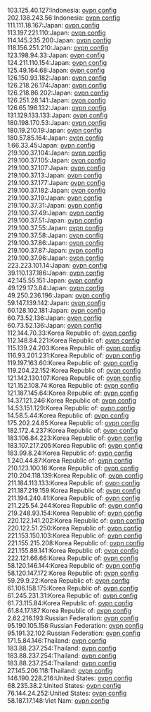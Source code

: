 103.125.40.127:Indonesia: [ovpn config](vpn/103_125_40_127.ovpn)  
202.138.243.56:Indonesia: [ovpn config](vpn/202_138_243_56.ovpn)  
111.111.18.167:Japan: [ovpn config](vpn/111_111_18_167.ovpn)  
113.197.221.110:Japan: [ovpn config](vpn/113_197_221_110.ovpn)  
114.145.235.200:Japan: [ovpn config](vpn/114_145_235_200.ovpn)  
118.156.251.210:Japan: [ovpn config](vpn/118_156_251_210.ovpn)  
123.198.94.33:Japan: [ovpn config](vpn/123_198_94_33.ovpn)  
124.211.110.154:Japan: [ovpn config](vpn/124_211_110_154.ovpn)  
125.49.164.68:Japan: [ovpn config](vpn/125_49_164_68.ovpn)  
126.150.93.182:Japan: [ovpn config](vpn/126_150_93_182.ovpn)  
126.218.26.174:Japan: [ovpn config](vpn/126_218_26_174.ovpn)  
126.218.86.202:Japan: [ovpn config](vpn/126_218_86_202.ovpn)  
126.251.28.141:Japan: [ovpn config](vpn/126_251_28_141.ovpn)  
126.65.198.132:Japan: [ovpn config](vpn/126_65_198_132.ovpn)  
131.129.133.133:Japan: [ovpn config](vpn/131_129_133_133.ovpn)  
180.198.170.53:Japan: [ovpn config](vpn/180_198_170_53.ovpn)  
180.19.210.19:Japan: [ovpn config](vpn/180_19_210_19.ovpn)  
180.57.85.164:Japan: [ovpn config](vpn/180_57_85_164.ovpn)  
1.66.33.45:Japan: [ovpn config](vpn/1_66_33_45.ovpn)  
219.100.37.104:Japan: [ovpn config](vpn/219_100_37_104.ovpn)  
219.100.37.105:Japan: [ovpn config](vpn/219_100_37_105.ovpn)  
219.100.37.107:Japan: [ovpn config](vpn/219_100_37_107.ovpn)  
219.100.37.13:Japan: [ovpn config](vpn/219_100_37_13.ovpn)  
219.100.37.177:Japan: [ovpn config](vpn/219_100_37_177.ovpn)  
219.100.37.182:Japan: [ovpn config](vpn/219_100_37_182.ovpn)  
219.100.37.19:Japan: [ovpn config](vpn/219_100_37_19.ovpn)  
219.100.37.31:Japan: [ovpn config](vpn/219_100_37_31.ovpn)  
219.100.37.49:Japan: [ovpn config](vpn/219_100_37_49.ovpn)  
219.100.37.51:Japan: [ovpn config](vpn/219_100_37_51.ovpn)  
219.100.37.55:Japan: [ovpn config](vpn/219_100_37_55.ovpn)  
219.100.37.58:Japan: [ovpn config](vpn/219_100_37_58.ovpn)  
219.100.37.86:Japan: [ovpn config](vpn/219_100_37_86.ovpn)  
219.100.37.87:Japan: [ovpn config](vpn/219_100_37_87.ovpn)  
219.100.37.96:Japan: [ovpn config](vpn/219_100_37_96.ovpn)  
223.223.101.14:Japan: [ovpn config](vpn/223_223_101_14.ovpn)  
39.110.137.186:Japan: [ovpn config](vpn/39_110_137_186.ovpn)  
42.145.55.151:Japan: [ovpn config](vpn/42_145_55_151.ovpn)  
49.129.173.84:Japan: [ovpn config](vpn/49_129_173_84.ovpn)  
49.250.236.196:Japan: [ovpn config](vpn/49_250_236_196.ovpn)  
59.147.139.142:Japan: [ovpn config](vpn/59_147_139_142.ovpn)  
60.128.102.181:Japan: [ovpn config](vpn/60_128_102_181.ovpn)  
60.73.52.136:Japan: [ovpn config](vpn/60_73_52_136.ovpn)  
60.73.52.136:Japan: [ovpn config](vpn/60_73_52_136.ovpn)  
112.144.70.33:Korea Republic of: [ovpn config](vpn/112_144_70_33.ovpn)  
112.148.84.221:Korea Republic of: [ovpn config](vpn/112_148_84_221.ovpn)  
115.139.24.203:Korea Republic of: [ovpn config](vpn/115_139_24_203.ovpn)  
116.93.201.231:Korea Republic of: [ovpn config](vpn/116_93_201_231.ovpn)  
119.197.163.60:Korea Republic of: [ovpn config](vpn/119_197_163_60.ovpn)  
119.204.22.152:Korea Republic of: [ovpn config](vpn/119_204_22_152.ovpn)  
121.142.130.107:Korea Republic of: [ovpn config](vpn/121_142_130_107.ovpn)  
121.152.108.74:Korea Republic of: [ovpn config](vpn/121_152_108_74.ovpn)  
121.187.145.64:Korea Republic of: [ovpn config](vpn/121_187_145_64.ovpn)  
14.37.121.246:Korea Republic of: [ovpn config](vpn/14_37_121_246.ovpn)  
14.53.151.129:Korea Republic of: [ovpn config](vpn/14_53_151_129.ovpn)  
14.58.5.44:Korea Republic of: [ovpn config](vpn/14_58_5_44.ovpn)  
175.202.24.85:Korea Republic of: [ovpn config](vpn/175_202_24_85.ovpn)  
182.172.4.237:Korea Republic of: [ovpn config](vpn/182_172_4_237.ovpn)  
183.106.84.223:Korea Republic of: [ovpn config](vpn/183_106_84_223.ovpn)  
183.107.217.205:Korea Republic of: [ovpn config](vpn/183_107_217_205.ovpn)  
183.99.8.24:Korea Republic of: [ovpn config](vpn/183_99_8_24.ovpn)  
1.240.44.87:Korea Republic of: [ovpn config](vpn/1_240_44_87.ovpn)  
210.123.100.16:Korea Republic of: [ovpn config](vpn/210_123_100_16.ovpn)  
210.204.118.139:Korea Republic of: [ovpn config](vpn/210_204_118_139.ovpn)  
211.184.113.133:Korea Republic of: [ovpn config](vpn/211_184_113_133.ovpn)  
211.187.219.159:Korea Republic of: [ovpn config](vpn/211_187_219_159.ovpn)  
211.194.240.41:Korea Republic of: [ovpn config](vpn/211_194_240_41.ovpn)  
211.225.54.244:Korea Republic of: [ovpn config](vpn/211_225_54_244.ovpn)  
219.248.93.154:Korea Republic of: [ovpn config](vpn/219_248_93_154.ovpn)  
220.122.141.202:Korea Republic of: [ovpn config](vpn/220_122_141_202.ovpn)  
220.122.51.250:Korea Republic of: [ovpn config](vpn/220_122_51_250.ovpn)  
221.153.150.103:Korea Republic of: [ovpn config](vpn/221_153_150_103.ovpn)  
221.155.215.208:Korea Republic of: [ovpn config](vpn/221_155_215_208.ovpn)  
221.155.89.141:Korea Republic of: [ovpn config](vpn/221_155_89_141.ovpn)  
222.121.66.66:Korea Republic of: [ovpn config](vpn/222_121_66_66.ovpn)  
58.120.146.144:Korea Republic of: [ovpn config](vpn/58_120_146_144.ovpn)  
58.120.147.172:Korea Republic of: [ovpn config](vpn/58_120_147_172.ovpn)  
59.29.9.22:Korea Republic of: [ovpn config](vpn/59_29_9_22.ovpn)  
61.106.158.175:Korea Republic of: [ovpn config](vpn/61_106_158_175.ovpn)  
61.245.231.31:Korea Republic of: [ovpn config](vpn/61_245_231_31.ovpn)  
61.73.115.84:Korea Republic of: [ovpn config](vpn/61_73_115_84.ovpn)  
61.84.17.187:Korea Republic of: [ovpn config](vpn/61_84_17_187.ovpn)  
2.62.216.193:Russian Federation: [ovpn config](vpn/2_62_216_193.ovpn)  
95.190.105.156:Russian Federation: [ovpn config](vpn/95_190_105_156.ovpn)  
95.191.32.102:Russian Federation: [ovpn config](vpn/95_191_32_102.ovpn)  
171.5.84.146:Thailand: [ovpn config](vpn/171_5_84_146.ovpn)  
183.88.237.254:Thailand: [ovpn config](vpn/183_88_237_254.ovpn)  
183.88.237.254:Thailand: [ovpn config](vpn/183_88_237_254.ovpn)  
183.88.237.254:Thailand: [ovpn config](vpn/183_88_237_254.ovpn)  
27.145.206.118:Thailand: [ovpn config](vpn/27_145_206_118.ovpn)  
146.190.228.216:United States: [ovpn config](vpn/146_190_228_216.ovpn)  
68.235.38.2:United States: [ovpn config](vpn/68_235_38_2.ovpn)  
76.144.24.252:United States: [ovpn config](vpn/76_144_24_252.ovpn)  
58.187.17.148:Viet Nam: [ovpn config](vpn/58_187_17_148.ovpn)  
